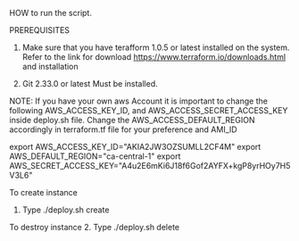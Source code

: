 HOW to run the script.

PREREQUISITES

1. Make sure that you have terafform 1.0.5 or latest installed on the system. 
Refer to the link for download https://www.terraform.io/downloads.html and installation

2. Git 2.33.0 or latest Must be installed.

NOTE: If you have your own aws Account it is important to change the following AWS_ACCESS_KEY_ID, and AWS_ACCESS_SECRET_ACCESS_KEY inside deploy.sh file.
Change the AWS_ACCESS_DEFAULT_REGION accordingly in terraform.tf file for your preference and AMI_ID

export AWS_ACCESS_KEY_ID="AKIA2JW3OZSUMLL2CF4M"
export AWS_DEFAULT_REGION="ca-central-1"
export AWS_SECRET_ACCESS_KEY="A4u2E6mKi6J18f6Gof2AYFX+kgP8yrHOy7H5V3L6" 

To create instance
1. Type ./deploy.sh create

To destroy instance
2. Type ./deploy.sh delete
